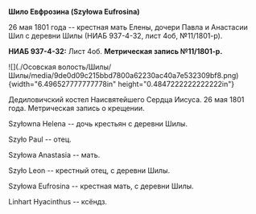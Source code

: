 **Шило Евфрозина (Szyłowa Eufrosina)**

26 мая 1801 года -- крестная мать Елены, дочери Павла и Анастасии Шил с
деревни Шилы (НИАБ 937-4-32, лист 4об, №11/1801-р).

**НИАБ 937-4-32:** Лист 4об. **Метрическая запись №11/1801-р.**

![](./Осовская волость/Шилы/Шилы/media/9de0d09c215bbd7800a62230ac40a7e532309bf8.png){width="6.496527777777778in"
height="0.4847222222222222in"}

Дедиловичский костел Наисвятейшего Сердца Иисуса. 26 мая 1801 года.
Метрическая запись о крещении.

Szyłowna Helena -- дочь крестьян с деревни Шилы.

Szyło Paul -- отец.

Szyłowa Anastasia -- мать.

Szyło Leon -- крестный отец, с деревни Шилы.

Szyłowa Eufrosina -- крестная мать, с деревни Шилы.

Linhart Hyacinthus -- ксёндз.
